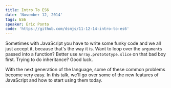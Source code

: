 ```yaml
---
title: Intro To ES6
date: 'November 12, 2014'
tags: ES6
speaker: Eric Ponto
code: 'https://github.com/dsmjs/11-12-14-intro-to-es6'
---
```



Sometimes with JavaScript you have to write some funky code and we all just accept it, because that's the way it is. Want to loop over the `arguments` passed into a function? Better use `Array.protototype.slice` on that bad boy first. Trying to do inheritance? Good luck.

With the next generation of the language, some of these common problems become very easy. In this talk, we'll go over some of the new features of JavaScript and how to start using them today.


